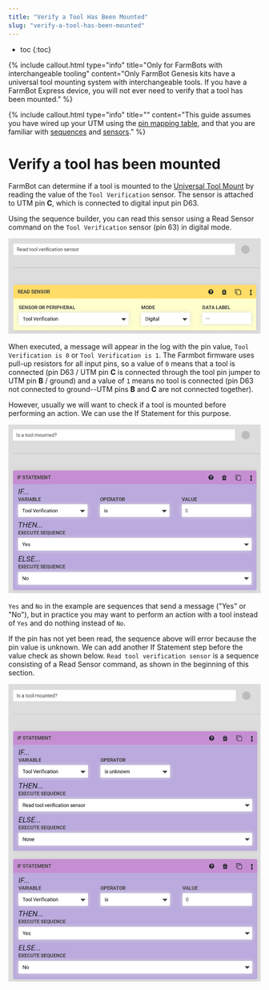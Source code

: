 ```yaml
---
title: "Verify a Tool Has Been Mounted"
slug: "verify-a-tool-has-been-mounted"
---
```


* toc
{:toc}


{%
include callout.html
type="info"
title="Only for FarmBots with interchangeable tooling"
content="Only FarmBot Genesis kits have a universal tool mounting system with interchangeable tools. If you have a FarmBot Express device, you will not ever need to verify that a tool has been mounted."
%}



{%
include callout.html
type="info"
title=""
content="This guide assumes you have wired up your UTM using the [pin mapping table](https://genesis.farm.bot/docs/utm#pin-mapping), and that you are familiar with [sequences](../../Web-App/sequences.md) and [sensors](../../Web-App/controls/sensors.md)."
%}



# Verify a tool has been mounted

FarmBot can determine if a tool is mounted to the [Universal Tool Mount](https://genesis.farm.bot/docs/utm) by reading the value of the `Tool Verification` sensor. The sensor is attached to UTM pin **C**, which is connected to digital input pin D63.

Using the sequence builder, you can read this sensor using a <span class="fb-step fb-read-pin">Read Sensor</span> command on the `Tool Verification` sensor (pin 63) in digital mode.

![read_tool_sensor.png](_images/read_tool_sensor.png)

When executed, a message will appear in the log with the pin value, `Tool Verification is 0` or `Tool Verification is 1`. The Farmbot firmware uses pull-up resistors for all input pins, so a value of `0` means that a tool is connected (pin D63 / UTM pin **C** is connected through the tool pin jumper to UTM pin **B** / ground) and a value of `1` means no tool is connected (pin D63 not connected to ground--UTM pins **B** and **C** are not connected together).

However, usually we will want to check if a tool is mounted before performing an action. We can use the <span class="fb-step fb-if-statement">If Statement</span> for this purpose.

![is_a_tool_mounted.png](_images/is_a_tool_mounted.png)

`Yes` and `No` in the example are sequences that send a message ("Yes" or "No"), but in practice you may want to perform an action with a tool instead of `Yes` and do nothing instead of `No`.

If the pin has not yet been read, the sequence above will error because the pin value is unknown. We can add another <span class="fb-step fb-if-statement">If Statement</span> step before the value check as shown below. `Read tool verification sensor` is a sequence consisting of a <span class="fb-step fb-read-pin">Read Sensor</span> command, as shown in the beginning of this section.

![tool_mounted_check.png](_images/tool_mounted_check.png)

